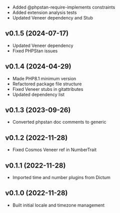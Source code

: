 * Added @phpstan-require-implements constraints
* Added extension analysis tests
* Updated Veneer dependency and Stub

## v0.1.5 (2024-07-17)
* Updated Veneer dependency
* Fixed PHPStan issues

## v0.1.4 (2024-04-29)
* Made PHP8.1 minimum version
* Refactored package file structure
* Fixed Veneer stubs in gitattributes
* Updated dependency list

## v0.1.3 (2023-09-26)
* Converted phpstan doc comments to generic

## v0.1.2 (2022-11-28)
* Fixed Cosmos Veneer ref in NumberTrait

## v0.1.1 (2022-11-28)
* Imported time and number plugins from Dictum

## v0.1.0 (2022-11-28)
* Built initial locale and timezone management
